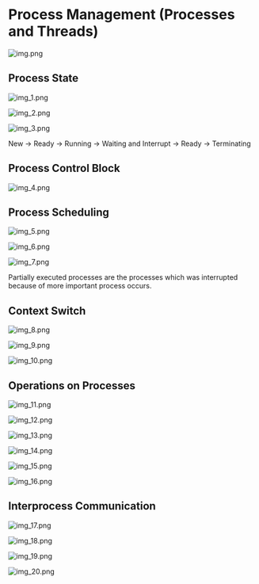 # Process Management (Processes and Threads)

![img.png](img.png)

## Process State

![img_1.png](img_1.png)

![img_2.png](img_2.png)

![img_3.png](img_3.png)

New -> Ready -> Running -> Waiting and Interrupt -> Ready -> Terminating

## Process Control Block

![img_4.png](img_4.png)

## Process Scheduling

![img_5.png](img_5.png)

![img_6.png](img_6.png)

![img_7.png](img_7.png)

Partially executed processes are the processes which was interrupted because
of more important process occurs.

## Context Switch

![img_8.png](img_8.png)

![img_9.png](img_9.png)

![img_10.png](img_10.png)

## Operations on Processes

![img_11.png](img_11.png)

![img_12.png](img_12.png)

![img_13.png](img_13.png)

![img_14.png](img_14.png)

![img_15.png](img_15.png)

![img_16.png](img_16.png)

## Interprocess Communication

![img_17.png](img_17.png)

![img_18.png](img_18.png)

![img_19.png](img_19.png)

![img_20.png](img_20.png)
